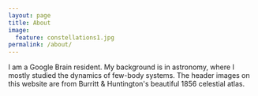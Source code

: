 ```yaml
---
layout: page
title: About
image:
  feature: constellations1.jpg
permalink: /about/
---
```


I am a Google Brain resident.  My background is in astronomy, where I mostly
studied the dynamics of few-body systems.  The header images on this website
are from Burritt & Huntington's beautiful 1856 celestial atlas.
